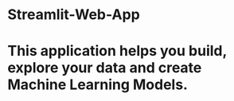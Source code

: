 # Streamlit-Web-App
<h1>This application helps you build, explore your data and create Machine Learning Models.</h1>

